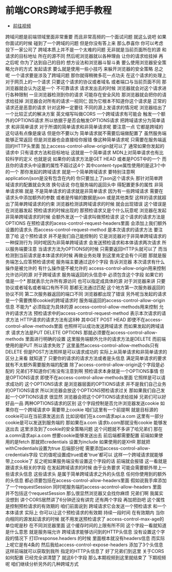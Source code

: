 # 前端CORS跨域手把手教程

- [前往视频](https://www.bilibili.com/video/BV1M84y1v7qH/)

跨域问题是前端领域里面非常重要
而且非常高频的一个面试问题
就这么说吧
如果你面试的时候
碰到了一个跨域的问题
但是你没有答上来
那么恭喜你
你可以考虑投下一家公司了
跨域本质上并不是一个太难的问题
无非就是当前页面所在的源
和请求的目标地址
所在的源不同
然后呢浏览器就以各种理由
让你的请求给挂掉
再之后呢
你为了达到自己的目的
想方设法和浏览器斗智斗勇
要么使用浏览器安全策略允许的方式
发起请求
要么就是使用一些小技巧
来躲开浏览器的安全策略
总之呢
一个请求要是涉及了跨域问题
那你就得稍微多花一点功夫
在这个请求的处理上
对于网页上的一个请求
只要这个请求的协议或者域名
或者端口与当前页面不同
那浏览器就会认为这是一个
不可靠请求
请求发出去的时候
浏览器就会对这个请求进行各种限制
一旦浏览器检测到你的请求
可能存在安全风险
那浏览器就会把你的请求给挂掉
浏览器会对所有的请求一视同仁
因为它根本不知道你这个请求是
正常的请求还是恶意的请求
针对这种一定要往
不同的源上发请求的情况呢
浏览器给出了一个比较正式的解决方案
英文缩写叫做CORS
一个跨域请求有可能会
触发一个额外的OPTIONS请求
所以依据于是否会触发OPTIONS请求
把跨域请求分为简单请求
和非简单请求
对于所谓的简单请求和非简单请求呢
要注意一点
它都是跨域的
这句话有点像是废话
但是你不要以为
简单请求就不需要后端做配置了
虽然服务端能够正常返回
但是浏览器也会直接给你报错
像这种简单请求呢
只需要在服务端返回的HTTP头里面
加上access-control-allow-origin就可以了
通常如果你发起的请求中
只有请求方法和目标地址
这就是一个简单请求
MDN上对简单请求也有比较科学的定义
也就是说
如果你的请求方法是GET HEAD
或者是POST中的一个
而且你的请求头中设置的属性不超过这4个
其中content-type属性使用的是这3个中的一个
那你发起的跨域请求
就是一个简单跨域请求
要特别注意啊
application/json是没有包含在内的
你只要加上了json这个请求头
那针对简单跨域请求的配置就会失效
换句话说
你在服务端的返回头中
得配置更多的属性
非简单请求嘛
就是
不是简单请求的请求就是非简单请求
因为有一些跨域请求
需要在请求头中添加额外的参数
或者是传输的数据是json
或是其他类型
这样的请求就超出了简单跨域请求的约束
浏览器检测该跨域请求的时候
就会出现错误
这个错误是在浏览器发起
预检请求的时候出现的
那预检请求又是个什么玩意呢
浏览器在发起非简单跨域请求的时候
会额外发送一个请求叫做预检请求
这个请求的请求方法是OPTIONS
在预检请求的acess-control-request-headers里面
会添加上我们额外设置的请求头
而access-control-request-method
是本次请求的请求方法
要注意了哈
这个预检请求
并不是我们自己能控制的
它是浏览器对于非简单跨域请求的一种探测行为
同时呢因为非简单跨域请求
会发送预检请求和本体请求两次请求
所以服务端要注意
当请求方法为OPTIONS的时候
只需要返回HTTP头就可以了
而当检测到当前请求是本体请求的时候
再做业务处理
到这里肯定会有个问题
那就是服务端怎么应答预检请求呢
服务端主要通过这6个字段
告诉浏览器
本次请求有什么操作是被允许的
有什么操作是不被允许的
access-control-allow-origin用来控制允许访问的源
对于跨域请求
服务端返回的头信息中
必须包含这个字段
如果它的值是一个*
那就表示允许所有源访问
也可以指定成具体的源
对于浏览器来讲
只要协议或者域名或者端口有所不同
那都无法通过匹配
这个地方第一次服务器返回的协议不同
第二次服务器返回的端口不同
浏览器都出现了错误
另外呢当发起的请求
是一个需要携带cookie的跨域请求时
服务端返回的access-control-allow-origin信息
不能为*
必须指定为具体的源
access-control-allow-methods用来控制
允许的请求方法
预检请求中的access-control-request-method
表示本次请求的请求方法
HTTP请求的请求方法有这8种
其中GET POST HEAD
即使不在access-control-allow-methods里面
也照样可以成功发送跨域请求
而如果发起的跨域请求
请求方法是PUT DELETE OPTIONS
那就必须要在access-control-allow-methods
里面进行明确的设置
这里服务端额外允许的请求方法是DELETE
而前端使用的是PUT
所以请求失败了
这里虽然access-control-allow-methods只有DELETE
但是POST方法照样是可以请求成功的
实际上从简单请求和非简单请求的区分上来看
就知道了
只要你的请求的请求方法或者是头信息
满足简单请求的要求
就有不太额外需要服务端的配置
除了access-control-allow-origin这个字段是必配的
兄弟们不知道你们有没有注意到啊
预检请求本身就是一个OPTIONS事情
但是OPTIONS请求
即使不在access-control-allow-methods里面
它照样是可以请求成功的
这个OPTIONS请求
是浏览器层面的OPTIONS请求
并不是我们自己业务的OPTIONS请求
所以浏览器会放这个OPTIONS预检请求过关
那如果我们自己发起一个OPTIONS请求
很显然
浏览器会把这个OPTIONS请求给挂掉
兄弟们可以好好品一品
两种OPTIONS请求的区别
这个字段控制是否允许浏览器发送cookie
如果你在一个跨域请求中
需要带上cookie
咱们这里有一个前提啊
就是目标源的cookie可以在当前源发送出去
比如说咱们在a.com请求api.a.com
这里有一部分cookie是可以发送到服务端的
那如果在a.com 
请求b.com那就没有cookie 能够发送出去
这里涉及到了cookie的安全策略问题
这个问题就不多讲了哈兄弟们
那在a.comn请求api.a.com
 想要cookie能够发送出去
前后端都需要配置
前端如果使用的是fetch
那就把credentials 设置为include
如果使用的是XHR
那就把withCredentials设置为true
后端部分呢
需要添加access-control-allow-credentials字段
它的值呢设置成true或者'true'都可以
这样一个跨域请求就能够带上cookie了
反之呢如果服务端没有设置这个字段的话
前端就会报错
这一看就是跟请求头相关的字段
在发起跨域请求的时候
由于业务要求
可能会需要额外带上一些请求头信息
这些请求头
是属于简单跨域请求之外的头信息
任何你使用到的额外的头信息
都必须要包括在access-control-allow-headers里面
假如说我手痒添加了一个requestSession
同时呢服务端的access-acontrol-allow-headers 里面
并不包括这个requestSession
那么很显然浏览器又会找你麻烦
兄弟们啊
我属实没想到
讲个CORS居然讲了6分钟还没有讲完
还有两个字段
再加把劲吧
这个属性是控制预检请求的有效期的
咱们前面说到
跨域请求它会发送一个预检请求
和一个本体请求
实际上
你可以让这个预检请求的有效期
持续一段时间
在有效期内
当你向相同的源发起请求的时候
就不用发送预检请求了
access-control-max-age的单位呢是秒
在不同浏览器里面
这个缓存时间的上限有所不同
这个字段一看就知道是什么意思
就是服务端允许
跨域请求能够访问到的HTTP头信息
没有设置这个字段的情况下
打印response.headers 的时候
里面根本就没有headers信息
而实际上呢它是有4条的
然后我给access-control-expose-headers
添加了3个头信息
这样前端就可以获取到我所
指定的HTTP头信息了
好了兄弟们到这里
关于CORS如何配置
已经完全讲清楚了
就这6个字段
那么本期视频到这里就结束了
下期视频呢
咱们继续分析另外的几种跨域方式

